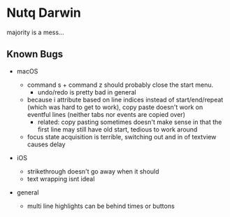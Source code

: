 #  Nutq Darwin

majority is a mess...
## Known Bugs
- macOS
    - command s + command z should probably close the start menu.
        - undo/redo is pretty bad in general
    - because i attribute based on line indices instead of start/end/repeat (which was hard to get to work), copy paste doesn't work on eventful lines (neither tabs nor events are copied over)
        - related: copy pasting sometimes doesn't make sense in that the first line may still have old start, tedious to work around
    - focus state acquisition is terrible, switching out and in of textview causes delay
- iOS
    - strikethrough doesn't go away when it should
    - text wrapping isnt ideal

- general
    - multi line highlights can be behind times or buttons
